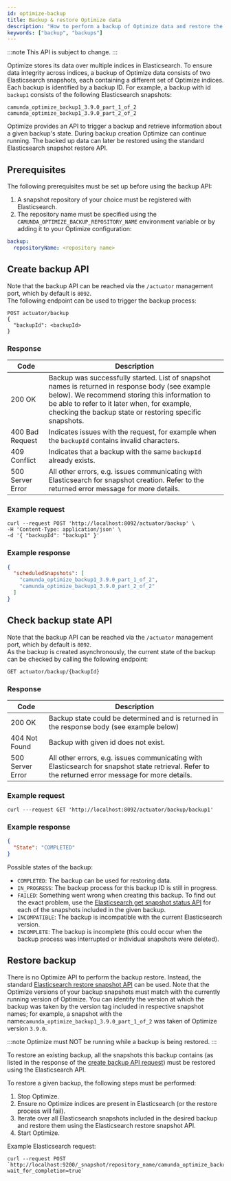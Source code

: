 ```yaml
---
id: optimize-backup
title: Backup & restore Optimize data
description: "How to perform a backup of Optimize data and restore the backup."
keywords: ["backup", "backups"]
---
```


:::note
This API is subject to change.
:::

Optimize stores its data over multiple indices in Elasticsearch. To ensure data integrity across indices, a backup of Optimize data consists of two Elasticsearch snapshots, each containing a different set of Optimize indices. Each backup is identified by a backup ID. For example, a backup with id `backup1` consists of the following Elasticsearch snapshots:

```
camunda_optimize_backup1_3.9.0_part_1_of_2
camunda_optimize_backup1_3.9.0_part_2_of_2
```

Optimize provides an API to trigger a backup and retrieve information about a given backup's state. During backup creation Optimize can continue running. The backed up data can later be restored using the standard Elasticsearch snapshot restore API.

## Prerequisites

The following prerequisites must be set up before using the backup API:

1. A snapshot repository of your choice must be registered with Elasticsearch.
2. The repository name must be specified using the `CAMUNDA_OPTIMIZE_BACKUP_REPOSITORY_NAME` environment variable or by adding it to your Optimize configuration:

```yaml
backup:
  repositoryName: <repository name>
```

## Create backup API

Note that the backup API can be reached via the `/actuator` management port, which by default is `8092`.  
The following endpoint can be used to trigger the backup process:

```
POST actuator/backup
{
  "backupId": <backupId>
}
```

### Response

| Code             | Description                                                                                                                                                                                                                                                   |
| ---------------- | ------------------------------------------------------------------------------------------------------------------------------------------------------------------------------------------------------------------------------------------------------------- |
| 200 OK           | Backup was successfully started. List of snapshot names is returned in response body (see example below). We recommend storing this information to be able to refer to it later when, for example, checking the backup state or restoring specific snapshots. |
| 400 Bad Request  | Indicates issues with the request, for example when the `backupId` contains invalid characters.                                                                                                                                                               |
| 409 Conflict     | Indicates that a backup with the same `backupId` already exists.                                                                                                                                                                                              |
| 500 Server Error | All other errors, e.g. issues communicating with Elasticsearch for snapshot creation. Refer to the returned error message for more details.                                                                                                                   |

### Example request

```
curl --request POST 'http://localhost:8092/actuator/backup' \
-H 'Content-Type: application/json' \
-d '{ "backupId": "backup1" }'
```

### Example response

```json
{
  "scheduledSnapshots": [
    "camunda_optimize_backup1_3.9.0_part_1_of_2",
    "camunda_optimize_backup1_3.9.0_part_2_of_2"
  ]
}
```

## Check backup state API

Note that the backup API can be reached via the `/actuator` management port, which by default is `8092`.  
As the backup is created asynchronously, the current state of the backup can be checked by calling the following endpoint:

```
GET actuator/backup/{backupId}
```

### Response

| Code             | Description                                                                                                                                        |
| ---------------- | -------------------------------------------------------------------------------------------------------------------------------------------------- |
| 200 OK           | Backup state could be determined and is returned in the response body (see example below)                                                          |
| 404 Not Found    | Backup with given id does not exist.                                                                                                               |
| 500 Server Error | All other errors, e.g. issues communicating with Elasticsearch for snapshot state retrieval. Refer to the returned error message for more details. |

### Example request

```
curl ---request GET 'http://localhost:8092/actuator/backup/backup1'
```

### Example response

```json
{
  "State": "COMPLETED"
}
```

Possible states of the backup:

- `COMPLETED`: The backup can be used for restoring data.
- `IN_PROGRESS`: The backup process for this backup ID is still in progress.
- `FAILED`: Something went wrong when creating this backup. To find out the exact problem, use the [Elasticsearch get snapshot status API](https://www.elastic.co/guide/en/elasticsearch/reference/7.17/get-snapshot-status-api.html) for each of the snapshots included in the given backup.
- `INCOMPATIBLE`: The backup is incompatible with the current Elasticsearch version.
- `INCOMPLETE`: The backup is incomplete (this could occur when the backup process was interrupted or individual snapshots were deleted).

## Restore backup

There is no Optimize API to perform the backup restore. Instead, the standard [Elasticsearch restore snapshot API](https://www.elastic.co/guide/en/elasticsearch/reference/7.17/restore-snapshot-api.html) can be used. Note that the Optimize versions of your backup snapshots must match with the currently running version of Optimize. You can identify the version at which the backup was taken by the version tag included in respective snapshot names; for example, a snapshot with the name`camunda_optimize_backup1_3.9.0_part_1_of_2` was taken of Optimize version `3.9.0`.

:::note
Optimize must NOT be running while a backup is being restored.
:::

To restore an existing backup, all the snapshots this backup contains (as listed in the response of the [create backup API request](#example-response)) must be restored using the Elasticsearch API.

To restore a given backup, the following steps must be performed:

1. Stop Optimize.
2. Ensure no Optimize indices are present in Elasticsearch (or the restore process will fail).
3. Iterate over all Elasticsearch snapshots included in the desired backup and restore them using the Elasticsearch restore snapshot API.
4. Start Optimize.

Example Elasticsearch request:

```
curl --request POST `http://localhost:9200/_snapshot/repository_name/camunda_optimize_backup1_3.9.0_part_1_of_2/_restore?wait_for_completion=true`
```

